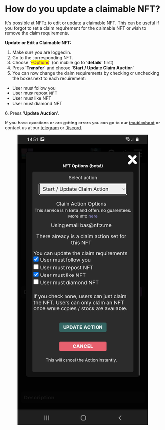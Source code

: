 # How do you update a claimable NFT?

It's possible at NFTz to edit or update a claimable NFT. This can be useful if you forgot to set a claim requirement for the claimable NFT or wish to remove the claim requirements.&#x20;

**Update  or Edit a Claimable NFT:**

1. Make sure you are logged in.&#x20;
2. Go to the corresponding NFT.
3. Choose '<mark style="color:purple;">\~Options</mark>' (on mobile go to '**details**' first)
4. Press '**Transfer**' and choose '**Start / Update Claim Auction**'
5. You can now change the claim requirements by checking or unchecking the boxes next to each requirement:

* User must follow you
* User must repost NFT
* User must like NFT
* User must diamond NFT

6\. Press '**Update Auction**'.&#x20;



If you have questions or are getting errors you can go to our [troubleshoot](../../troubleshoot/troubleshoot.md) or contact us at our [telegram](https://t.me/+qdNeX8CYB\_swZTQx) or [Discord](https://discord.gg/jQ34WMMZce).&#x20;



<figure><img src="../../.gitbook/assets/Update Auction (2).jpg" alt=""><figcaption></figcaption></figure>
